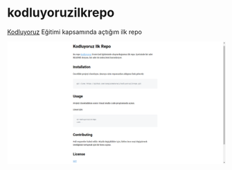 # kodluyoruzilkrepo

[Kodluyoruz](https://www.kodluyoruz.org/) Eğitimi kapsamında açtığım ilk repo

![Image](https://raw.githubusercontent.com/Kodluyoruz/taskforce/main/git/odev1/figures/markdown.png)
